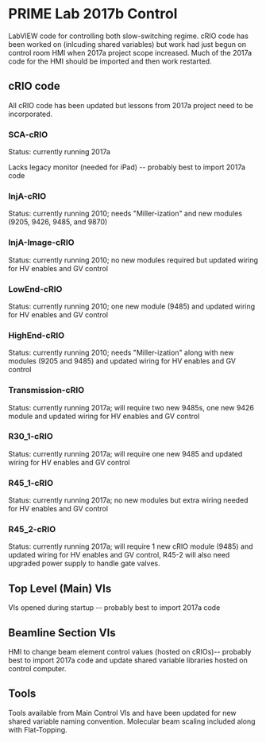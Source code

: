 # PRIME Lab 2017b Control

LabVIEW code for controlling both slow-switching regime.  cRIO code has been worked on (inlcuding shared variables) but work had just begun on control room HMI when 2017a project scope increased.  Much of the 2017a code for the HMI should be imported and then work restarted.

## cRIO code

All cRIO code has been updated but lessons from 2017a project need to be incorporated.

### SCA-cRIO
Status: currently running 2017a

Lacks legacy monitor (needed for iPad) -- probably best to import 2017a code

### InjA-cRIO
Status: currently running 2010; needs "Miller-ization" and new modules (9205, 9426, 9485, and 9870)

### InjA-Image-cRIO
Status: currently running 2010; no new modules required but updated wiring for HV enables and GV control

### LowEnd-cRIO
Status: currently running 2010; one new module (9485) and updated wiring for HV enables and GV control

### HighEnd-cRIO
Status: currently running 2010; needs "Miller-ization" along with new modules (9205 and 9485) and updated wiring for HV enables and GV control

### Transmission-cRIO
Status: currently running 2017a; will require two new 9485s, one new 9426 module and updated wiring for HV enables and GV control

### R30_1-cRIO
Status: currently running 2017a; will require one new 9485 and updated wiring for HV enables and GV control

### R45_1-cRIO
Status: currently running 2017a; no new modules but extra wiring needed for HV enables and GV control

### R45_2-cRIO
Status: currently running 2017a; will require 1 new cRIO module (9485) and updated wiring for HV enables and GV control, R45-2 will also need upgraded power supply to handle gate valves.

## Top Level (Main) VIs
VIs opened during startup -- probably best to import 2017a code

## Beamline Section VIs
HMI to change beam element control values (hosted on cRIOs)-- probably best to import 2017a code and update shared variable libraries hosted on control computer.

## Tools
Tools available from Main Control VIs and have been updated for new shared variable naming convention.  Molecular beam scaling included along with Flat-Topping.

